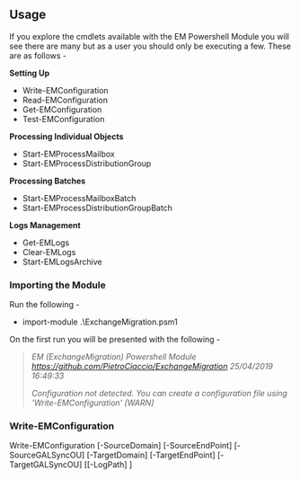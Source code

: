 ## Usage

If you explore the cmdlets available with the EM Powershell Module you will see there are many but as a user you should only be executing a few. These are as follows -

**Setting Up**

- Write-EMConfiguration
- Read-EMConfiguration
- Get-EMConfiguration
- Test-EMConfiguration

**Processing Individual Objects**

- Start-EMProcessMailbox
- Start-EMProcessDistributionGroup

**Processing Batches**

- Start-EMProcessMailboxBatch
- Start-EMProcessDistributionGroupBatch

**Logs Management**

- Get-EMLogs
- Clear-EMLogs
- Start-EMLogsArchive

### Importing the Module

Run the following -

 - import-module .\ExchangeMigration.psm1

On the first run you will be presented with the following -
<i>
> EM (ExchangeMigration) Powershell Module
> https://github.com/PietroCiaccio/ExchangeMigration
> 25/04/2019 16:49:33
>
> Configuration not detected. You can create a configuration file using 'Write-EMConfiguration' [WARN] </i>

### Write-EMConfiguration

Write-EMConfiguration [-SourceDomain] <string> [-SourceEndPoint] <string> [-SourceGALSyncOU] <string> [-TargetDomain] <string> [-TargetEndPoint] <string> [-TargetGALSyncOU] <string> [[-LogPath] <string>]
